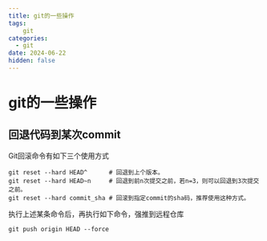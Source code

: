 ```yaml
---
title: git的一些操作
tags:
    git
categories:
  - git
date: 2024-06-22
hidden: false
---
```


# git的一些操作

## 回退代码到某次commit

Git回滚命令有如下三个使用方式

```shell
git reset --hard HEAD^      # 回退到上个版本。
git reset --hard HEAD~n     # 回退到前n次提交之前，若n=3，则可以回退到3次提交之前。
git reset --hard commit_sha # 回滚到指定commit的sha码，推荐使用这种方式。
```

执行上述某条命令后，再执行如下命令，强推到远程仓库

```shell
git push origin HEAD --force
```
